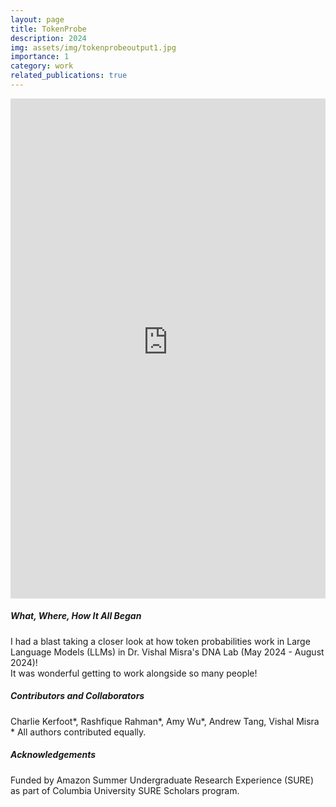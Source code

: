 ```yaml
---
layout: page
title: TokenProbe
description: 2024
img: assets/img/tokenprobeoutput1.jpg
importance: 1
category: work
related_publications: true
---
```


<div class="row">
  <div class="col-md-8">
    <iframe src="https://tokenprobe.cs.columbia.edu/" width="100%" height="800px" frameborder="0"></iframe>
  </div>
  <div class="col-md-4">
    <h5>What, Where, How It All Began</h5>
    <p>
      I had a blast taking a closer look at how token probabilities work in Large Language Models (LLMs) in Dr. Vishal Misra's DNA Lab (May 2024 - August 2024)! <br>
      It was wonderful getting to work alongside so many people! 
    </p>
    <h5>Contributors and Collaborators</h5>
    <p>
      Charlie Kerfoot*, Rashfique Rahman*, Amy Wu*, Andrew Tang, Vishal Misra
      * All authors contributed equally.
    </p>
    <h5>Acknowledgements</h5>
    <p>
      Funded by Amazon Summer Undergraduate Research Experience (SURE) as part of Columbia University SURE Scholars program. <br>
    </p>
  </div>
</div>
